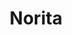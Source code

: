 ---
title: Norita
date: 
draft: false

# descripcion
description : Aros colgantes en plata 925 y nácar.

materials: Plata 925

color: 

dimensions: Largo 1,70 cm

code: 01-01-1029

type: "Aros"

categories: []

price: $3.270,00

price_eftvo: $2.780,00

# Images
# first image will be shown in the product page
images:
  # - image: "images/path_to_image"
  # La ubicacion de las imagenes es imagenes/Aros/Aros.Colgantes/01-01-1029-norita
  - image: "./images/aros/colgantes/01-01-1029-norita_a.jpg"
  - image: "./images/aros/colgantes/01-01-1029-norita_b.jpg"
---